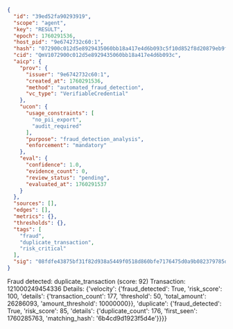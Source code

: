 ```json
{
  "id": "39ed52fa90293919",
  "scope": "agent",
  "key": "RESULT",
  "epoch": 1760291536,
  "host_pid": "9e6742732c60:1",
  "hash": "072900c012d5e8929435060bb18a417e4d6b093c5f10d852f8d20879eb9f079b",
  "cid": "QmV1072900c012d5e8929435060bb18a417e4d6b093c",
  "aicp": {
    "prov": {
      "issuer": "9e6742732c60:1",
      "created_at": 1760291536,
      "method": "automated_fraud_detection",
      "vc_type": "VerifiableCredential"
    },
    "ucon": {
      "usage_constraints": [
        "no_pii_export",
        "audit_required"
      ],
      "purpose": "fraud_detection_analysis",
      "enforcement": "mandatory"
    },
    "eval": {
      "confidence": 1.0,
      "evidence_count": 0,
      "review_status": "pending",
      "evaluated_at": 1760291537
    }
  },
  "sources": [],
  "edges": [],
  "metrics": {},
  "thresholds": {},
  "tags": [
    "fraud",
    "duplicate_transaction",
    "risk_critical"
  ],
  "sig": "08fdfe43875bf31f82d938a5449f0518d860bfe7176475d0a9b082379785d6cd"
}
```

Fraud detected: duplicate_transaction (score: 92)
Transaction: 121000249454336
Details: {'velocity': {'fraud_detected': True, 'risk_score': 100, 'details': {'transaction_count': 177, 'threshold': 50, 'total_amount': 26286093, 'amount_threshold': 10000000}}, 'duplicate': {'fraud_detected': True, 'risk_score': 85, 'details': {'duplicate_count': 176, 'first_seen': 1760285763, 'matching_hash': '6b4cd9d1923f5d4e'}}}}